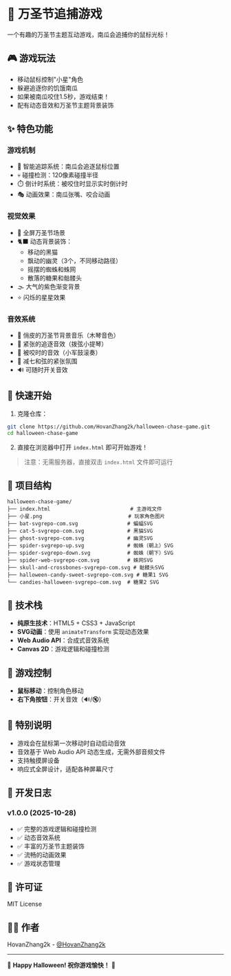 # 🎃 万圣节追捕游戏

一个有趣的万圣节主题互动游戏，南瓜会追捕你的鼠标光标！

## 🎮 游戏玩法

- 移动鼠标控制"小星"角色
- 躲避追逐你的饥饿南瓜
- 如果被南瓜咬住1.5秒，游戏结束！
- 配有动态音效和万圣节主题背景装饰

## ✨ 特色功能

### 游戏机制
- 🎯 智能追踪系统：南瓜会追逐鼠标位置
- 💀 碰撞检测：120像素碰撞半径
- ⏱️ 倒计时系统：被咬住时显示实时倒计时
- 🎭 动画效果：南瓜张嘴、咬合动画

### 视觉效果
- 🌙 全屏万圣节场景
- 🐈‍⬛ 动态背景装饰：
  - 移动的黑猫
  - 飘动的幽灵（3个，不同移动路径）
  - 摇摆的蜘蛛和蛛网
  - 散落的糖果和骷髅头
- 🌫️ 大气的紫色渐变背景
- ⭐ 闪烁的星星效果

### 音效系统
- 🎵 俏皮的万圣节背景音乐（木琴音色）
- 🎻 紧张的追逐音效（拨弦小提琴）
- 🥁 被咬时的音效（小军鼓滚奏）
- 🎹 减七和弦的紧张氛围
- 🔊 可随时开关音效

## 🚀 快速开始

1. 克隆仓库：
```bash
git clone https://github.com/HovanZhang2k/halloween-chase-game.git
cd halloween-chase-game
```

2. 直接在浏览器中打开 `index.html` 即可开始游戏！

> 注意：无需服务器，直接双击 `index.html` 文件即可运行

## 📁 项目结构

```
halloween-chase-game/
├── index.html                          # 主游戏文件
├── 小星.png                            # 玩家角色图片
├── bat-svgrepo-com.svg                # 蝙蝠SVG
├── cat-5-svgrepo-com.svg              # 黑猫SVG
├── ghost-svgrepo-com.svg              # 幽灵SVG
├── spider-svgrepo-up.svg              # 蜘蛛（朝上）SVG
├── spider-svgrepo-down.svg            # 蜘蛛（朝下）SVG
├── spider-web-svgrepo-com.svg         # 蛛网SVG
├── skull-and-crossbones-svgrepo-com.svg # 骷髅头SVG
├── halloween-candy-sweet-svgrepo-com.svg # 糖果1 SVG
└── candies-halloween-svgrepo-com.svg  # 糖果2 SVG
```

## 🎨 技术栈

- **纯原生技术**：HTML5 + CSS3 + JavaScript
- **SVG动画**：使用 `animateTransform` 实现动态效果
- **Web Audio API**：合成式音效系统
- **Canvas 2D**：游戏逻辑和碰撞检测

## 🎯 游戏控制

- **鼠标移动**：控制角色移动
- **右下角按钮**：开关音效（🔊/🔇）

## 🌟 特别说明

- 游戏会在鼠标第一次移动时自动启动音效
- 音效基于 Web Audio API 动态生成，无需外部音频文件
- 支持触摸屏设备
- 响应式全屏设计，适配各种屏幕尺寸

## 📝 开发日志

### v1.0.0 (2025-10-28)
- ✅ 完整的游戏逻辑和碰撞检测
- ✅ 动态音效系统
- ✅ 丰富的万圣节主题装饰
- ✅ 流畅的动画效果
- ✅ 游戏状态管理

## 📄 许可证

MIT License

## 👨‍💻 作者

HovanZhang2k - [@HovanZhang2k](https://github.com/HovanZhang2k)

---

🎃 **Happy Halloween! 祝你游戏愉快！** 🎃

